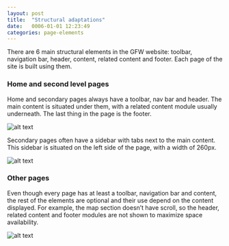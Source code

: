 ```yaml
---
layout: post
title:  "Structural adaptations"
date:   0006-01-01 12:23:49
categories: page-elements
---
```


There are 6 main structural elements in the GFW website: toolbar, navigation bar, header, content,
related content and footer. Each page of the site is built using them.

### Home and second level pages

Home and secondary pages always have a toolbar, nav bar and header. The main content is situated under them,
with a related content module usually underneath. The last thing in the page is the footer.

![alt text][home-page]

Secondary pages often have a sidebar with tabs next to the main content. This sidebar is situated on the left
side of the page, with a width of 260px.

![alt text][secondary-page]

### Other pages

Even though every page has at least a toolbar, navigation bar and content, the rest of the elements are optional and
their use depend on the content displayed. For example, the map section doesn’t have scroll, so the header, related
content and footer modules are not shown to maximize space availability.

![alt text][other-page]


[home-page]: /gfw-style-guides/images/posts/responsive-adaptations/grid-site.png "Home Page"
[secondary-page]: /gfw-style-guides/images/posts/responsive-adaptations/grid-site.png "Secondary Page"
[other-page]: /gfw-style-guides/images/posts/responsive-adaptations/grid-site.png "Other Page"
